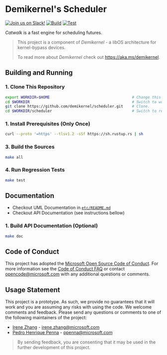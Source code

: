 # Demikernel's Scheduler

[![Join us on Slack!](https://img.shields.io/badge/chat-on%20Slack-e01563.svg)](https://join.slack.com/t/demikernel/shared_invite/zt-11i6lgaw5-HFE_IAls7gUX3kp1XSab0g)
[![Build](https://github.com/demikernel/scheduler/actions/workflows/build.yml/badge.svg)](https://github.com/demikernel/scheduler/actions/workflows/build.yml)
[![Test](https://github.com/demikernel/scheduler/actions/workflows/test.yml/badge.svg)](https://github.com/demikernel/scheduler/actions/workflows/test.yml)

_Catwalk_ is a fast engine for scheduling futures.

> This project is a component of _Demikernel_ - a libOS architecture for
kernel-bypass devices.
>
> To read more about _Demikernel_ check out <https://aka.ms/demikernel>.

## Building and Running

### 1. Clone This Repository

```bash
export WORKDIR=$HOME                                     # Change this to whatever you want.
cd $WORKDIR                                              # Switch to working directory.
git clone https://github.com/demikernel/scheduler.git    # Clone.
cd $WORKDIR/scheduler                                    # Switch to repository's source tree.
```

### 1. Install Prerequisites (Only Once)

```bash
curl --proto '=https' --tlsv1.2 -sSf https://sh.rustup.rs | sh
```

### 3. Build the Sources

```bash
make all
```

### 4. Run Regression Tests

```bash
make test
```

## Documentation

- Checkout UML Documentation in [`etc/README.md`](./etc/README.md)
- Checkout API Documentation (see instructions bellow)

### 1. Build API Documentation (Optional)

```bash
make doc
```

## Code of Conduct

This project has adopted the [Microsoft Open Source Code of Conduct](https://opensource.microsoft.com/codeofconduct/).
For more information see the [Code of Conduct FAQ](https://opensource.microsoft.com/codeofconduct/faq/)
or contact [opencode@microsoft.com](mailto:opencode@microsoft.com) with any additional questions or comments.

## Usage Statement

This project is a prototype. As such, we provide no guarantees that it will
work and you are assuming any risks with using the code. We welcome comments
and feedback. Please send any questions or comments to one of the following
maintainers of the project:

- [Irene Zhang](https://github.com/iyzhang) - [irene.zhang@microsoft.com](mailto:irene.zhang@microsoft.com)
- [Pedro Henrique Penna](https://github.com/ppenna) - [ppenna@microsoft.com](mailto:ppenna@microsoft.com)

> By sending feedback, you are consenting that it may be used  in the further
> development of this project.
